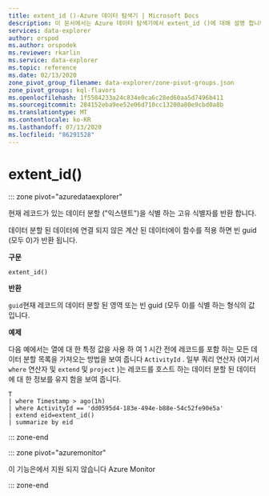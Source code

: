 ```yaml
---
title: extent_id ()-Azure 데이터 탐색기 | Microsoft Docs
description: 이 문서에서는 Azure 데이터 탐색기에서 extent_id ()에 대해 설명 합니다.
services: data-explorer
author: orspod
ms.author: orspodek
ms.reviewer: rkarlin
ms.service: data-explorer
ms.topic: reference
ms.date: 02/13/2020
zone_pivot_group_filename: data-explorer/zone-pivot-groups.json
zone_pivot_groups: kql-flavors
ms.openlocfilehash: 1f5584233a24c834e0ca6c28ed60aa5d7496b411
ms.sourcegitcommit: 284152eba9ee52e06d710cc13200a80e9cbd0a8b
ms.translationtype: MT
ms.contentlocale: ko-KR
ms.lasthandoff: 07/13/2020
ms.locfileid: "86291528"
---
```

# <a name="extent_id"></a>extent_id()

::: zone pivot="azuredataexplorer"

현재 레코드가 있는 데이터 분할 ("익스텐트")을 식별 하는 고유 식별자를 반환 합니다.

데이터 분할 된 데이터에 연결 되지 않은 계산 된 데이터에이 함수를 적용 하면 빈 guid (모두 0)가 반환 됩니다.

**구문**

`extent_id()`

**반환**

`guid`현재 레코드의 데이터 분할 된 영역 또는 빈 guid (모두 0)를 식별 하는 형식의 값입니다.

**예제**

다음 예에서는 열에 대 한 특정 값을 사용 하 여 1 시간 전에 레코드를 포함 하는 모든 데이터 분할 목록을 가져오는 방법을 보여 줍니다 `ActivityId` . 일부 쿼리 연산자 (여기서 `where` 연산자 및 `extend` 및 `project` )는 레코드를 호스트 하는 데이터 분할 된 데이터에 대 한 정보를 유지 함을 보여 줍니다.

```kusto
T
| where Timestamp > ago(1h)
| where ActivityId == 'dd0595d4-183e-494e-b88e-54c52fe90e5a'
| extend eid=extent_id()
| summarize by eid
```

::: zone-end

::: zone pivot="azuremonitor"

이 기능은에서 지원 되지 않습니다 Azure Monitor

::: zone-end
